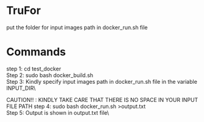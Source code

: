# TruFor
put the folder for input images path in docker_run.sh file

# Commands
step 1: cd test_docker\
Step 2: sudo bash docker_build.sh\
Step 3: Kindly specify input images path in docker_run.sh file in the variable INPUT_DIR\

CAUTION!! : KINDLY TAKE CARE THAT THERE IS NO SPACE IN YOUR INPUT FILE PATH
step 4: sudo bash docker_run.sh >output.txt\
Step 5: Output is shown in output.txt file\


